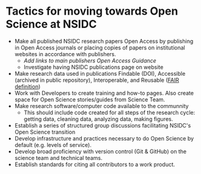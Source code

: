 # Tactics for moving towards Open Science at NSIDC

- Make all published NSIDC research papers Open Access by publishing in Open Access
  journals or placing copies of papers on institutional websites in accordance with
  publishers.
  - _Add links to main publishers Open Access Guidance_
  - Investigate having NSIDC publications page on website
- Make research data used in publications Findable (DOI), Accessible (archived in public
  repository), Interoperable, and Reusable ([FAIR
  definition](https://force11.org/info/the-fair-data-principles/))
- Work with Developers to create training and how-to pages. Also create space for Open
  Science stories/guides from Science Team.
- Make research software/computer code available to the communnity
  - This should include code created for all steps of the research cycle: getting data,
    cleaning data, analyzing data, making figures.
- Establish a series of structured group discussions facilitating NSIDC's Open Science
  transition
- Develop infrastructure and practices necessary to do Open Science by default (e.g.
  levels of service).
- Develop broad proficiency with version control (Git & GitHub) on the science team and
  technical teams.
- Establish standards for citing all contributors to a work product.
